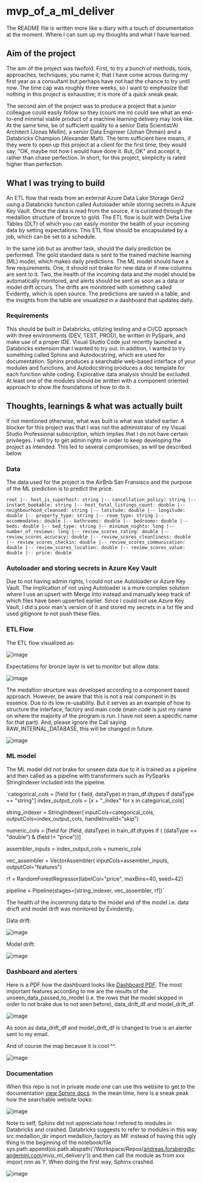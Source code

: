 # mvp_of_a_ml_deliver
The README file is written more like a diary with a touch of documentation at the moment. Where I can sum up my thoughts and what I have learned.

## Aim of the project
The aim of the project was twofold. First, to try a bunch of methods, tools, approaches, techniques, you name it, that I have come across during my first year as a consultant but perhaps have not had the chance to try until now.
The time cap was roughly three weeks, so I want to emphasize that nothing in this project is exhaustive; it is more of a quick sneak peak.

The second aim of the project was to produce a project that a junior colleague could easily follow so they (count me in) could see what an end-to-end minimal viable product of a machine learning delivery may look like. At the same time, be of sufficient quality to a senior Data Scientist/AI Architect (Jonas Mellin), a senior Data Engineer (Johan Öhman) and a Databricks Champion (Alexander Mafi). The term sufficient here means, if they were to open up this project at a client for the first time, they would say, "OK, maybe not how I would have done it. But, OK" and accept it, rather than chase perfection. In short, for this project, simplicity is rated higher than perfection.   

## What I was trying to build
An ETL flow that reads from an external Azure Data Lake Storage Gen2 using a Databricks function called Autoloader while storing secrets in Azure Key Vault. Once the data is read from the source, it is currated through the medallion structure of bronze to gold. The ETL flow is built with Delta Live Tables (DLT) of which you can easily monitor the health of your incoming data by setting expectations. This ETL flow should be encapsulated by a job, which can be set to a schedule.

In the same job but as another task, should the daily prediction be performed. The gold standard data is sent to the trained machine learning (ML) model, which makes daily predictions. The ML model should have a few requirements. One, it should not brake for new data or if new columns are sent to it. Two, the health of the incoming data and the model should be automatically monitored, and alerts should be sent as soon as a data or model drift occurs. The drifts are monitored with something called Evidently, which is open source. The predictions are saved in a table, and the insights from the table are visualized in a dashboard that updates daily. 

### Requirements
This should be built in Databricks, utilizing testing and a CI/CD approach with three environments (DEV, TEST, PROD), be written in PySpark, and make use of a proper IDE. Visual Studio Code just recently launched a Databricks extension that I wanted to try out. In addition, I wanted to try something called Sphinx and Autodocstring, which are used for documentation. Sphinx produces a searchable web-based interface of your modules and functions, and Autodocstring produces a doc template for each function while coding. Explorative data analysis should be excluded. At least one of the modules should be written with a component oriented approach to show the foundations of how to do it. 

## Thoughts, learnings & what was actually built

If not mentioned otherwise, what was built is what was stated earlier. A blocker for this project was that I was not the administrator of my Visual Studio Professional subscription, which implies that I do not have certain privileges. I will try to get admin rights in order to keep developing the project as intended. This led to several compromises, as will be described below.

### Data
The data used for the project is the AirBnb San Fransisco and the purpose of the ML prediction is to predict the price.

`root
 |-- host_is_superhost: string
 |-- cancellation_policy: string
 |-- instant_bookable: string
 |-- host_total_listings_count: double
 |-- neighbourhood_cleansed: string
 |-- latitude: double
 |-- longitude: double
 |-- property_type: string
 |-- room_type: string
 |-- accommodates: double
 |-- bathrooms: double
 |-- bedrooms: double
 |-- beds: double
 |-- bed_type: string
 |-- minimum_nights: long
 |-- number_of_reviews: long
 |-- review_scores_rating: double
 |-- review_scores_accuracy: double
 |-- review_scores_cleanliness: double
 |-- review_scores_checkin: double
 |-- review_scores_communication: double
 |-- review_scores_location: double
 |-- review_scores_value: double
 |-- price: double`

### Autoloader and storing secrets in Azure Key Vault

Due to not having admin rights, I could not use Autoloader or Azure Key Vault. The implication of not using Autoloader is a more complex solution where I use an upsert with Merge Into instead and manually keep track of which files have been upserted earlier. Since I could not use Azure Key Vault, I did a poor man's version of it and stored my secrets in a txt file and used gitignore to not push these files.

### ETL Flow
The ETL flow visualized as:

![image](https://github.com/andreasfor/mvp_of_a_ml_delivery/assets/78473680/45fd5fa6-915b-48a4-8eb3-1124356783ab)

Expectations for bronze layer is set to monitor but allow data:

![image](https://github.com/andreasfor/mvp_of_a_ml_delivery/assets/78473680/60ac1b64-7c92-44b3-981e-fdbda380de11)

The medallion structure was developed according to a component based approach. However, be aware that this is not a real component in its essence. Due to its low re-usability. But it serves as an example of how to structure the interface, factory and main code (main code is just my name on where the majority of the program is run. I have not seen a specific name for that part). And, please ignore the Call saying RAW_INTERNAL_DATABASE, this will be changed in future. 

![image](https://github.com/andreasfor/mvp_of_a_ml_delivery/assets/78473680/ccef368a-e5e8-4aee-92f1-619118eaf5af)

### ML model

The ML model did not brake for unseen data due to it is trained as a pipeline and then called as a pipeline with transformers such as PySparks StringIndexer included into the pipeline.  

`categorical_cols = [field for (
        field, dataType) in train_df.dtypes if dataType == "string"]
    index_output_cols = [x + "_Index" for x in categorical_cols]

string_indexer = StringIndexer(
    inputCols=categorical_cols, outputCols=index_output_cols, handleInvalid="skip")

numeric_cols = [field for (field, dataType) in train_df.dtypes if (
    (dataType == "double") & (field != "price"))]

assembler_inputs = index_output_cols + numeric_cols

vec_assembler = VectorAssembler(
    inputCols=assembler_inputs, outputCol="features")

rf = RandomForestRegressor(labelCol="price", maxBins=40, seed=42)

pipeline = Pipeline(stages=[string_indexer, vec_assembler, rf])`

The health of the incomming data to the model and of the model i.e. data dricft and model drift was monitored by Evindently.

Data drift:

![image](https://github.com/andreasfor/mvp_of_a_ml_delivery/assets/78473680/198ae9b9-0c39-4ab0-91a6-416c62d80166)

Model drift:

![image](https://github.com/andreasfor/mvp_of_a_ml_delivery/assets/78473680/89d36d67-6b6c-4258-a5cf-e3c73d52bdaf)

### Dashboard and alerters

Here is a PDF how the dashboard looks like [Dashboard PDF](https://github.com/andreasfor/mvp_of_a_ml_delivery/blob/master/daily_pred_dashboard_20_07_2023.pdf). The most important features according to me are the results of the unseen_data_passed_to_model (i.e. the rows that the model skipped in order to not brake due to not seen before), data_drift_df and model_drift_df. 

![image](https://github.com/andreasfor/mvp_of_a_ml_delivery/assets/78473680/69d7f6dc-0e51-46b7-8d71-1ceb9c8671b1)

As soon as data_drift_df and model_drift_df is changed to true is an alerter sent to my email.

And of course the map because it is cool ^^. 

![image](https://github.com/andreasfor/mvp_of_a_ml_delivery/assets/78473680/dc4e2cea-9bc8-4493-9fcc-c0bbb075f0dd)

### Documentation

When this repo is not in private mode one can use this website to get to the documentation [view Sphinx docs](https://htmlpreview.github.io/). In the mean time, here is a sneak peak how the searchable website looks:

![image](https://github.com/andreasfor/mvp_of_a_ml_delivery/assets/78473680/a9561d2a-595d-42dc-b751-d12e57c21d35)

Note to self, Sphinx did not appreciate how I refered to modules in Databricks and crashed. Databricks suggests to refer to modules in this way src.medallion_dir import medallion_factory as MF instead of having this ugly thing in the beginning of the notebook/file sys.path.append(os.path.abspath('/Workspace/Repos/andreas.forsberg@capgemini.com/mvp_ml_delivery')) and then call the module as from xxx import nnn as Y. When doing the first way, Sphinx crashed.

![image](https://github.com/andreasfor/mvp_of_a_ml_delivery/assets/78473680/5ccf405a-e7fd-405c-9764-052981604a82)





